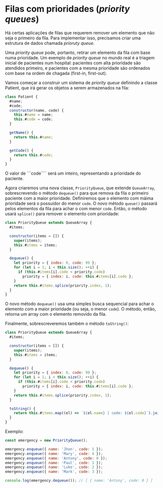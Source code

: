 # Filas com prioridades (_priority queues_)

Há certas aplicações de filas que requerem remover um elemento que não seja o primeiro da fila. Para implementar isso, precisamos criar uma estrutura de dados chamada _prioruty queue_.

Uma _priority queue_ pode, portanto, retirar um elemento da fila com base numa prioridade. Um exemplo de _priority queue_ no mundo real é a triagem inicial de pacientes num hospital: pacientes com alta prioridade são atendidos primeiro, e pacientes com a mesma prioridade são ordenados com base na ordem de chagada (first-in, first-out).

Vamos começar a construir um sistema de _priority queue_ definindo a classe Patient, que irá gerar os objetos a serem armazenados na fila:

```javascript
class Patient {
  #name;
  #code;
  constructor(name, code) {
    this.#name = name;
    this.#code = code;
  }

  getName() {
    return this.#name;
  }

  getCode() {
    return this.#code;
  }
}
```

O valor de ```code```` será um inteiro, representando a prioridade do paciente.

Agora criaremos uma nova classe, `PriorityQueue`, que extende `QueueArray`, sobrescrevendo o método `dequeue()` para que remova da fila o primeiro paciente com a maior prioridade. Definiremos que o elemento com máima prioridade será o possuidor do menor `code`. O novo método `queue()` passará pelos elementos da fila para achar o com menor `code`. Então, o método usará `splice()` para remover o elemento com prioridade:

```javascript
class PriorityQueue extends QueueArray {
  #items;

  constructor(items = []) {
    super(items);
    this.#items = items;
  }

  dequeue() {
    let priority = { index: 0, code: 99 };
    for (let i = 1; i < this.size(); ++i) {
      if (this.#items[i].code < priority.code)
        priority = { index: i, code: this.#items[i].code };
    }
    return this.#items.splice(priority.index, 1);
  }
}
```

O novo método `dequeue()` usa uma simples busca sequencial para achar o elemento com a maior prioridade (ou seja, o menor `code`). O método, então, retorna um array com o elemento removido da fila.

Finalmente, sobrescreveremos também o método `toString()`:

```javascript
class PriorityQueue extends QueueArray {
  #items;

  constructor(items = []) {
    super(items);
    this.#items = items;
  }

  dequeue() {
    let priority = { index: 0, code: 99 };
    for (let i = 1; i < this.size(); ++i) {
      if (this.#items[i].code < priority.code)
        priority = { index: i, code: this.#items[i].code };
    }
    return this.#items.splice(priority.index, 1);
  }

  toString() {
    return this.#items.map((el) => `${el.name} | code: ${el.code}`).join(' \n');
  }
}
```

Exemplo:

```javascript
const emergency = new PriorityQueue();

emergency.enqueue({ name: 'Jhon', code: 5 });
emergency.enqueue({ name: 'Mary', code: 4 });
emergency.enqueue({ name: 'Antony', code: 0 });
emergency.enqueue({ name: 'Paul', code: 1 });
emergency.enqueue({ name: 'Luke', code: 2 });
emergency.enqueue({ name: 'Mark', code: 3 });

console.log(emergency.dequeue()); // [ { name: 'Antony', code: 0 } ]
```

